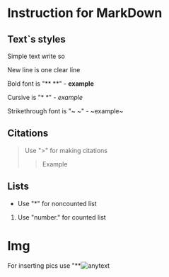 # Instruction for MarkDown

## Text`s styles

Simple text write so

New line is one clear line

Bold font is "** **" - **example**

Cursive is "* *" - *example*

Strikethrough font is "~ ~" - ~example~

## Citations
>Use ">" for making citations
>>Example

## Lists
* Use "*" for noncounted list
1) Use "number." for counted list


# Img
For inserting pics use "**![anytext](filename)
